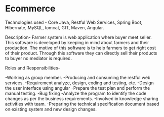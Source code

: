 # Ecommerce
Technologies used - Core Java, Restful Web Services, Spring Boot, Hibernate, MySQL, tomcat, GIT, Maven, Angular.

Description- Farmer system is web application where buyer meet seller. This software is developed by keeping in mind about farmers and their production. The motive of this software is to help farmers to get right cost of their product. Through this software they can directly sell their products to buyer no mediator is required.

Roles and Responsibilities-

 -Working as group member.
 -Producing and consuming the restful web services.
 -Requirement analyze, design, coding and testing, etc. 
 -Design the user interface using angular
 -Prepare the test plan and perform the manual testing.
  -Bug fixing
 -Analyze the program to identify the code changes as per the business requirements.
 -Involved in knowledge sharing activities with team.
 -Preparing the technical specification document based on existing system and new design changes.
